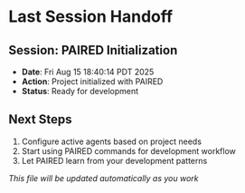 # Last Session Handoff

## Session: PAIRED Initialization
- **Date**: Fri Aug 15 18:40:14 PDT 2025
- **Action**: Project initialized with PAIRED
- **Status**: Ready for development

## Next Steps
1. Configure active agents based on project needs
2. Start using PAIRED commands for development workflow
3. Let PAIRED learn from your development patterns

*This file will be updated automatically as you work*
